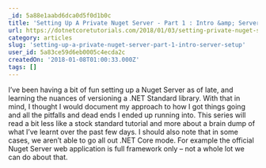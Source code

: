 ```yaml
---
_id: 5a88e1aabd6dca0d5f0d1b0c
title: 'Setting Up A Private Nuget Server - Part 1 : Intro &amp; Server Setup'
url: https://dotnetcoretutorials.com/2018/01/03/setting-private-nuget-server-part-1-intro-server-setup/
category: articles
slug: 'setting-up-a-private-nuget-server-part-1-intro-server-setup'
user_id: 5a83ce59d6eb0005c4ecda2c
createdOn: '2018-01-08T01:00:33.000Z'
tags: []
---
```


I’ve been having a bit of fun setting up a Nuget Server as of late, and learning the nuances of versioning a .NET Standard library. With that in mind, I thought I would document my approach to how I got things going and all the pitfalls and dead ends I ended up running into. This series will read a bit less like a stock standard tutorial and more about a brain dump of what I’ve learnt over the past few days. I should also note that in some cases, we aren’t able to go all out .NET Core mode. For example the official Nuget Server web application is full framework only – not a whole lot we can do about that.
